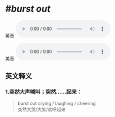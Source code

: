 # ***\#burst out*** 
英音
<audio src="./media/burst out1_AAC.aac" controls="controls"></audio>

美音
<audio src="./media/burst out2_AAC.aac" controls="controls"></audio>



  

英文释义
---
### 1.**突然大声喊叫；突然……起来：**  

 > burst out crying / laughing / cheering   
 > 突然大哭/大笑/欢呼起来    


